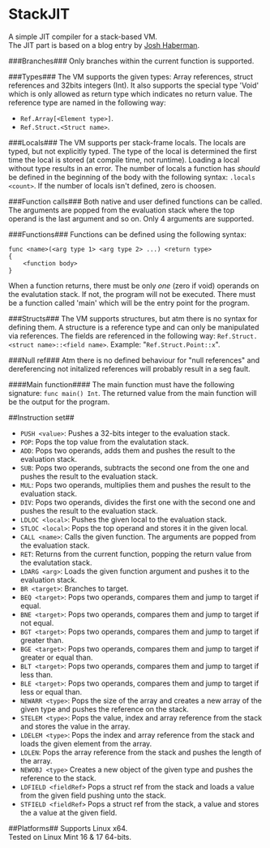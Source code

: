 StackJIT
========

A simple JIT compiler for a stack-based VM.
<br>
The JIT part is based on a blog entry by [Josh Haberman](http://blog.reverberate.org/2012/12/hello-jit-world-joy-of-simple-jits.html).

###Branches###
Only branches within the current function is supported.

###Types###
The VM supports the given types: Array references, struct references and 32bits integers (Int).
It also supports the special type 'Void' which is only allowed as return type which indicates no return value.
The reference type are named in the following way:
* `Ref.Array[<Element type>]`.
* `Ref.Struct.<Struct name>`.

###Locals###
The VM supports per stack-frame locals. The locals are typed, but not explicitly typed. The type
of the local is determined the first time the local is stored (at compile time, not runtime). Loading
a local without type results in an error.
The number of locals a function has _should_ be defined in the beginning of the body with the following
syntax: `.locals <count>`. If the number of locals isn't defined, zero is choosen.

###Function calls###
Both native and user defined functions can be called. The arguments are popped from
the evaluation stack where the top operand is the last argument and so on. Only 4 arguments are supported.

###Functions###
Functions can be defined using the following syntax:
```
func <name>(<arg type 1> <arg type 2> ...) <return type>
{
    <function body>
}
```
When a function returns, there must be only _one_ (zero if void) operands on the evalutation stack.
If not, the program will not be executed.
There must be a function called 'main' which will be the entry point for the program.

###Structs###
The VM supports structures, but atm there is no syntax for defining them. A structure is a reference type and can only
be manipulated via references. The fields are referenced in the following way: `Ref.Struct.<struct name>::<field name>`. Example: "`Ref.Struct.Point::x`".

###Null ref###
Atm there is no defined behaviour for "null references" and dereferencing not
initalized references will probably result in a seg fault.

####Main function####
The main function must have the following signature: `func main() Int`.
The returned value from the main function will be the output for the program.

##Instruction set##
* `PUSH <value>`: Pushes a 32-bits integer to the evaluation stack.
* `POP`: Pops the top value from the evalutation stack.
* `ADD`: Pops two operands, adds them and pushes the result to the evaluation stack.
* `SUB`: Pops two operands, subtracts the second one from the one and pushes the result to the evaluation stack.
* `MUL`: Pops two operands, multiplies them and pushes the result to the evaluation stack.
* `DIV`: Pops two operands, divides the first one with the second one and pushes the result to the evaluation stack.
* `LDLOC <local>`: Pushes the given local to the evaluation stack.
* `STLOC <local>`: Pops the top operand and stores it in the given local.
* `CALL <name>`: Calls the given function. The arguments are popped from the evaluation stack.
* `RET`: Returns from the current function, popping the return value from the evalutation stack.
* `LDARG <arg>`: Loads the given function argument and pushes it to the evaluation stack.
* `BR <target>`: Branches to target.
* `BEQ <target>`: Pops two operands, compares them and jump to target if equal.
* `BNE <target>`: Pops two operands, compares them and jump to target if not equal.
* `BGT <target>`: Pops two operands, compares them and jump to target if greater than.
* `BGE <target>`: Pops two operands, compares them and jump to target if greater or equal than.
* `BLT <target>`: Pops two operands, compares them and jump to target if less than.
* `BLE <target>`: Pops two operands, compares them and jump to target if less or equal than.
* `NEWARR <type>`: Pops the size of the array and creates a new array of the given type and pushes the reference on the stack.
* `STELEM <type>`: Pops the value, index and array reference from the stack and stores the value in the array.
* `LDELEM <type>`: Pops the index and array reference from the stack and loads the given element from the array.
* `LDLEN`: Pops the array reference from the stack and pushes the length of the array.
* `NEWOBJ <type>` Creates a new object of the given type and pushes the reference to the stack.
* `LDFIELD <fieldRef>` Pops a struct ref from the stack and loads a value from the given field pushing unto the stack.
* `STFIELD <fieldRef>` Pops a struct ref from the stack, a value and stores the a value at the given field.

##Platforms##
Supports Linux x64.
<br>
Tested on Linux Mint 16 & 17 64-bits.
